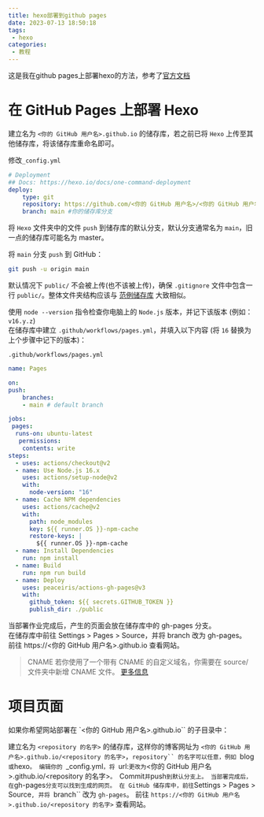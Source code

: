 ```yaml
---
title: hexo部署到github pages
date: 2023-07-13 18:50:18
tags:
 - hexo
categories:
 - 教程
---
```

这是我在github pages上部署hexo的方法，参考了[官方文档](https://hexo.io/zh-cn/docs/github-pages)
<!-- more -->
# 在 GitHub Pages 上部署 Hexo
建立名为 `<你的 GitHub 用户名>.github.io` 的储存库，若之前已将 `Hexo` 上传至其他储存库，将该储存库重命名即可。  

修改`_config.yml`
```yml
# Deployment
## Docs: https://hexo.io/docs/one-command-deployment
deploy:
    type: git
    repository: https://github.com/<你的 GitHub 用户名>/<你的 GitHub 用户名>.github.io
    branch: main #你的储存库分支
```
将 `Hexo` 文件夹中的文件 `push` 到储存库的默认分支，默认分支通常名为 `main`，旧一点的储存库可能名为 master。  

将 `main` 分支 `push` 到 GitHub：
```bash
git push -u origin main
```
默认情况下 `public/` 不会被上传(也不该被上传)，确保 `.gitignore` 文件中包含一行 `public/`。整体文件夹结构应该与 [范例储存库](https://github.com/hexojs/hexo-starter) 大致相似。  

使用 `node --version` 指令检查你电脑上的 `Node.js` 版本，并记下该版本 (例如： `v16.y.z`)  
在储存库中建立 `.github/workflows/pages.yml`，并填入以下内容 (将 `16` 替换为上个步骤中记下的版本)：  

`.github/workflows/pages.yml`

```yml
name: Pages

on:
push:
    branches:
    - main # default branch

jobs:
 pages:
  runs-on: ubuntu-latest
   permissions:
    contents: write
steps:
  - uses: actions/checkout@v2
  - name: Use Node.js 16.x
    uses: actions/setup-node@v2
    with:
      node-version: "16"
  - name: Cache NPM dependencies
    uses: actions/cache@v2
    with:
      path: node_modules
      key: ${{ runner.OS }}-npm-cache
      restore-keys: |
        ${{ runner.OS }}-npm-cache
  - name: Install Dependencies
    run: npm install
  - name: Build
    run: npm run build
  - name: Deploy
    uses: peaceiris/actions-gh-pages@v3
    with:
      github_token: ${{ secrets.GITHUB_TOKEN }}
      publish_dir: ./public
```
当部署作业完成后，产生的页面会放在储存库中的 gh-pages 分支。  
在储存库中前往 Settings > Pages > Source，并将 branch 改为 gh-pages。  
前往 https://<你的 GitHub 用户名>.github.io 查看网站。  

>  CNAME
若你使用了一个带有 CNAME 的自定义域名，你需要在 source/ 文件夹中新增 CNAME 文件。 [更多信息](https://docs.github.com/zh/pages/configuring-a-custom-domain-for-your-github-pages-site/managing-a-custom-domain-for-your-github-pages-site)

# 项目页面

如果你希望网站部署在 `<你的 GitHub 用户名>.github.io`` 的子目录中：

建立名为 `<repository 的名字>` 的储存库，这样你的博客网址为 `<你的 GitHub 用户名>.github.io/<repository 的名字>`，`repository`` 的名字可以任意，例如 `blog` 或 `hexo`。
编辑你的 `_config.yml`，将 `url:` 更改为 `<你的 GitHub 用户名>.github.io/<repository 的名字>`。
`Commit` 并 `push` 到默认分支上。
当部署完成后，在 `gh-pages` 分支可以找到生成的网页。
在 GitHub 储存库中，前往 `Settings > Pages > Source`, 并将 `branch`` 改为 `gh-pages`。
前往 `https://<你的 GitHub 用户名>.github.io/<repository 的名字>` 查看网站。
